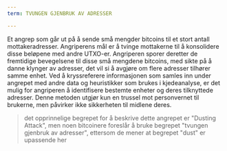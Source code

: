 ```yaml
---
term: TVUNGEN GJENBRUK AV ADRESSER

---
```

Et angrep som går ut på å sende små mengder bitcoins til et stort antall mottakeradresser. Angriperens mål er å tvinge mottakerne til å konsolidere disse beløpene med andre UTXO-er. Angriperen sporer deretter de fremtidige bevegelsene til disse små mengdene bitcoins, med sikte på å danne klynger av adresser, det vil si å avgjøre om flere adresser tilhører samme enhet. Ved å kryssreferere informasjonen som samles inn under angrepet med andre data og heuristikker som brukes i kjedeanalyse, er det mulig for angriperen å identifisere bestemte enheter og deres tilknyttede adresser. Denne metoden utgjør kun en trussel mot personvernet til brukerne, men påvirker ikke sikkerheten til midlene deres.

> det opprinnelige begrepet for å beskrive dette angrepet er "Dusting Attack", men noen bitcoinere foreslår å bruke begrepet "tvungen gjenbruk av adresser", ettersom de mener at begrepet "dust" er upassende her